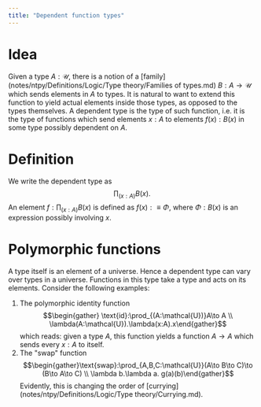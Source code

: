 ```yaml
---
title: "Dependent function types"
---
```


# Idea
Given a type $A:\mathcal{U}$, there is a notion of a [family](notes/ntpy/Definitions/Logic/Type theory/Families of types.md) $B:A\to \mathcal{U}$ which sends elements in $A$ to types. It is natural to want to extend this function to yield actual elements inside those types, as opposed to the types themselves. A dependent type is the type of such function, i.e. it is the type of functions which send elements $x:A$ to elements $f(x):B(x)$ in some type possibly dependent on $A$.

# Definition
We write the dependent type as $$\prod_{(x:A)}B(x).$$ An element $f:\prod_{(x:A)}B(x)$ is defined as $f(x):\equiv\Phi$, where $\Phi:B(x)$ is an expression possibly involving $x$.

# Polymorphic functions
A type itself is an element of a universe. Hence a dependent type can vary over types in a universe. Functions in this type take a type and acts on its elements. Consider the following examples:

1. The polymorphic identity function $$\begin{gather} \text{id}:\prod_{(A:\mathcal{U})}A\to A \\ \lambda(A:\mathcal{U}).\lambda(x:A).x\end{gather}$$ which reads: given a type $A$, this function yields a function $A\to A$ which sends every $x:A$ to itself.
2. The "swap" function $$\begin{gather}\text{swap}:\prod_{A,B,C:\mathcal{U}}(A\to B\to C)\to (B\to A\to C) \\ \lambda b.\lambda a. g(a)(b)\end{gather}$$ Evidently, this is changing the order of [currying](notes/ntpy/Definitions/Logic/Type theory/Currying.md).
